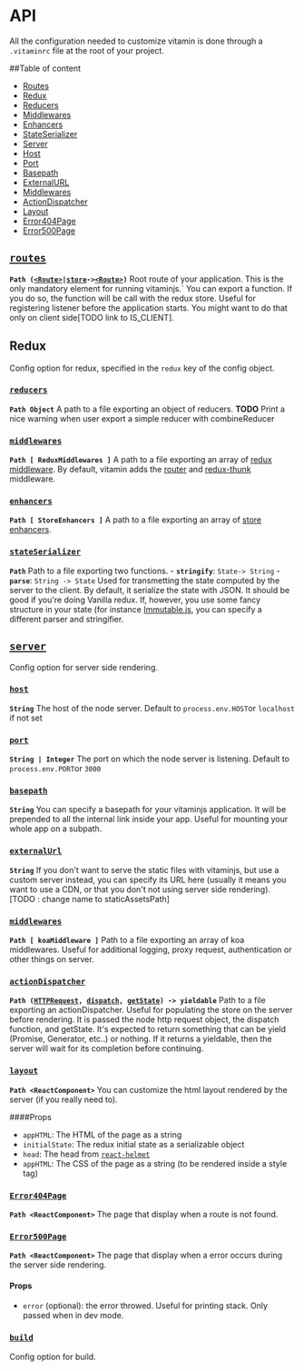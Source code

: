 
# API
All the configuration needed to customize vitamin is done through a `.vitaminrc`
file at the root of your project.

##Table of content

- [Routes](#routes)
- [Redux](#redux)
 - [Reducers](#reducers)
 - [Middlewares](#reduxMiddlewares)
 - [Enhancers](#enhancers)
 - [StateSerializer](#stateSerializer)
- [Server](#server)
 - [Host](#host)
 - [Port](#port)
 - [Basepath](#basepath)
 - [ExternalURL](externalUrl)
 - [Middlewares](#serverMiddlewares)
 - [ActionDispatcher](#actionDispatcher)
 - [Layout](#layout)
 - [Error404Page](#Error404)
 - [Error500Page](#Error500)

## <a id='routes'></a>[`routes`](#routes)
**`Path (`[`<Route>`](https://github.com/reactjs/react-router/blob/master/docs/API.md#route)` | `[`store`](http://redux.js.org/docs/api/Store.html#store)` -> `[`<Route>`](https://github.com/reactjs/react-router/blob/master/docs/API.md#route)`)`**
Root route of your application. This is the only mandatory element for running vitaminjs.`
You can export a function. If you do so, the function will be call with the redux store. Useful
for registering listener before the application starts. You might want to do that only on client side[TODO link to IS_CLIENT].

## Redux
Config option for redux, specified in the `redux` key of the config object.
### <a id='reducers'></a>[`reducers`](#reducers)
**`Path Object`**
A path to a file exporting an object of reducers. **TODO** Print a nice warning when user export
a simple reducer with combineReducer

### <a id='reduxMiddlewares'></a>[`middlewares`](#reduxMiddlewares)
**`Path [ ReduxMiddlewares ]`**
A path to a file exporting an array of [redux middleware](http://redux.js.org/docs/advanced/Middleware.html). By default, vitamin adds the [router](https://github.com/reactjs/react-router-redux#what-if-i-want-to-issue-navigation-events-via-redux-actions) and
[redux-thunk](https://github.com/gaearon/redux-thunk) middleware.

### <a id='enhancers'></a>[`enhancers`](#enhancers)
**`Path [ StoreEnhancers ]`**
A path to a file exporting an array of [store enhancers](https://github.com/reactjs/redux/blob/master/docs/Glossary.md#store-enhancer).

### <a id='stateSerializer'></a>[`stateSerializer`](#stateSerializer)
**`Path`**
Path to a file exporting two functions.
    - **`stringify`**: `State-> String`
    - **`parse`**: `String -> State`
Used for transmetting the state computed by the server to the client. By default, it serialize the
state with JSON. It should be good if you're doing Vanilla redux. If, however, you use some fancy
structure in your state (for instance [Immutable.js](https://facebook.github.io/immutable-js/), you
can specify a different parser and stringifier.


## <a id='server'></a>[`server`](#server)
Config option for server side rendering.

### <a id='host'></a>[`host`](#host)
**`String`**
The host of the node server. Default to `process.env.HOST`or `localhost`
if not set

### <a id='port'></a>[`port`](#port)
**`String | Integer`**
The port on which the node server is listening. Default to `process.env.PORT`or `3000`

### <a id='basepath'></a>[`basepath`](#basepath)
**`String`**
You can specify a basepath for your vitaminjs application. It will be prepended to all the internal
link inside your app. Useful for mounting your whole app on a subpath.

### <a id='externalUrl'></a>[`externalUrl`](#externalUrl)
**`String`**
If you don't want to serve the static files with vitaminjs, but use a custom server instead, you can
specify its URL here (usually it means you want to use a CDN, or that you don't not using server side rendering). [TODO : change name to staticAssetsPath]

### <a id='serverMiddlewares'></a>[`middlewares`](#serverMiddlewares)
**`Path [ koaMiddleware ]`**
Path to a file exporting an array of koa middlewares. Useful for additional logging, proxy request,
authentication or other things on server.

### <a id='actionDispatcher'></a>[`actionDispatcher`](#actionDispatcher)
**`Path (`[`HTTPRequest`](https://nodejs.org/api/http.html#http_class_http_clientrequest)`, `[`dispatch`](https://redux.js.org/docs/api/Store.html#getState)`, `[`getState`](http://redux.js.org/docs/api/Store.html#getState)`) -> yieldable`**
Path to a file exporting an actionDispatcher. Useful for populating the store on the server before rendering.
It is passed the node http request object, the dispatch function, and getState. It's expected to return something that can be yield (Promise, Generator, etc..) or nothing. If it returns a yieldable, then the server will wait for its completion before continuing.

### <a id='layout'></a>[`layout`](#layout)
**`Path <ReactComponent>`**
You can customize the html layout rendered by the server (if you really need to).

####Props
- `appHTML`: The HTML of the page as a string
- `initialState`: The redux initial state as a serializable object
- `head`: The head from [`react-helmet`](https://github.com/nfl/react-helmet#server-usage)
- `appHTML`: The CSS of the page as a string (to be rendered inside a style tag)

### <a id='Error404'></a>[`Error404Page`](#Error404)
**`Path <ReactComponent>`**
The page that display when a route is not found.

### <a id='Error500'></a>[`Error500Page`](#Error500)
**`Path <ReactComponent>`**
The page that display when a error occurs during the server side rendering.
#### Props
- `error` (optional): the error throwed. Useful for printing stack. Only passed when in dev mode.



### <a id='build'></a>[`build`](#build)
Config option for build.



